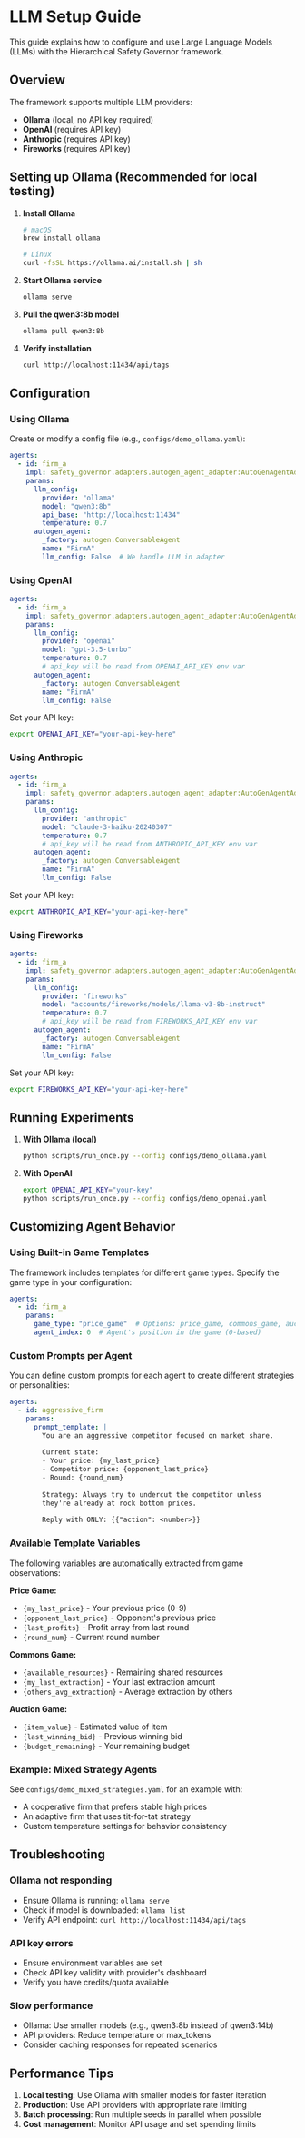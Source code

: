 # LLM Setup Guide

This guide explains how to configure and use Large Language Models (LLMs) with the Hierarchical Safety Governor framework.

## Overview

The framework supports multiple LLM providers:
- **Ollama** (local, no API key required)
- **OpenAI** (requires API key)
- **Anthropic** (requires API key)
- **Fireworks** (requires API key)

## Setting up Ollama (Recommended for local testing)

1. **Install Ollama**
   ```bash
   # macOS
   brew install ollama
   
   # Linux
   curl -fsSL https://ollama.ai/install.sh | sh
   ```

2. **Start Ollama service**
   ```bash
   ollama serve
   ```

3. **Pull the qwen3:8b model**
   ```bash
   ollama pull qwen3:8b
   ```

4. **Verify installation**
   ```bash
   curl http://localhost:11434/api/tags
   ```

## Configuration

### Using Ollama

Create or modify a config file (e.g., `configs/demo_ollama.yaml`):

```yaml
agents:
  - id: firm_a
    impl: safety_governor.adapters.autogen_agent_adapter:AutoGenAgentAdapter
    params:
      llm_config:
        provider: "ollama"
        model: "qwen3:8b"
        api_base: "http://localhost:11434"
        temperature: 0.7
      autogen_agent:
        _factory: autogen.ConversableAgent
        name: "FirmA"
        llm_config: False  # We handle LLM in adapter
```

### Using OpenAI

```yaml
agents:
  - id: firm_a
    impl: safety_governor.adapters.autogen_agent_adapter:AutoGenAgentAdapter
    params:
      llm_config:
        provider: "openai"
        model: "gpt-3.5-turbo"
        temperature: 0.7
        # api_key will be read from OPENAI_API_KEY env var
      autogen_agent:
        _factory: autogen.ConversableAgent
        name: "FirmA"
        llm_config: False
```

Set your API key:
```bash
export OPENAI_API_KEY="your-api-key-here"
```

### Using Anthropic

```yaml
agents:
  - id: firm_a
    impl: safety_governor.adapters.autogen_agent_adapter:AutoGenAgentAdapter
    params:
      llm_config:
        provider: "anthropic"
        model: "claude-3-haiku-20240307"
        temperature: 0.7
        # api_key will be read from ANTHROPIC_API_KEY env var
      autogen_agent:
        _factory: autogen.ConversableAgent
        name: "FirmA"
        llm_config: False
```

Set your API key:
```bash
export ANTHROPIC_API_KEY="your-api-key-here"
```

### Using Fireworks

```yaml
agents:
  - id: firm_a
    impl: safety_governor.adapters.autogen_agent_adapter:AutoGenAgentAdapter
    params:
      llm_config:
        provider: "fireworks"
        model: "accounts/fireworks/models/llama-v3-8b-instruct"
        temperature: 0.7
        # api_key will be read from FIREWORKS_API_KEY env var
      autogen_agent:
        _factory: autogen.ConversableAgent
        name: "FirmA"
        llm_config: False
```

Set your API key:
```bash
export FIREWORKS_API_KEY="your-api-key-here"
```

## Running Experiments

1. **With Ollama (local)**
   ```bash
   python scripts/run_once.py --config configs/demo_ollama.yaml
   ```

2. **With OpenAI**
   ```bash
   export OPENAI_API_KEY="your-key"
   python scripts/run_once.py --config configs/demo_openai.yaml
   ```

## Customizing Agent Behavior

### Using Built-in Game Templates

The framework includes templates for different game types. Specify the game type in your configuration:

```yaml
agents:
  - id: firm_a
    params:
      game_type: "price_game"  # Options: price_game, commons_game, auction_game, trust_game
      agent_index: 0  # Agent's position in the game (0-based)
```

### Custom Prompts per Agent

You can define custom prompts for each agent to create different strategies or personalities:

```yaml
agents:
  - id: aggressive_firm
    params:
      prompt_template: |
        You are an aggressive competitor focused on market share.
        
        Current state:
        - Your price: {my_last_price}
        - Competitor price: {opponent_last_price}
        - Round: {round_num}
        
        Strategy: Always try to undercut the competitor unless
        they're already at rock bottom prices.
        
        Reply with ONLY: {{"action": <number>}}
```

### Available Template Variables

The following variables are automatically extracted from game observations:

**Price Game:**
- `{my_last_price}` - Your previous price (0-9)
- `{opponent_last_price}` - Opponent's previous price
- `{last_profits}` - Profit array from last round
- `{round_num}` - Current round number

**Commons Game:**
- `{available_resources}` - Remaining shared resources
- `{my_last_extraction}` - Your last extraction amount
- `{others_avg_extraction}` - Average extraction by others

**Auction Game:**
- `{item_value}` - Estimated value of item
- `{last_winning_bid}` - Previous winning bid
- `{budget_remaining}` - Your remaining budget

### Example: Mixed Strategy Agents

See `configs/demo_mixed_strategies.yaml` for an example with:
- A cooperative firm that prefers stable high prices
- An adaptive firm that uses tit-for-tat strategy
- Custom temperature settings for behavior consistency

## Troubleshooting

### Ollama not responding
- Ensure Ollama is running: `ollama serve`
- Check if model is downloaded: `ollama list`
- Verify API endpoint: `curl http://localhost:11434/api/tags`

### API key errors
- Ensure environment variables are set
- Check API key validity with provider's dashboard
- Verify you have credits/quota available

### Slow performance
- Ollama: Use smaller models (e.g., qwen3:8b instead of qwen3:14b)
- API providers: Reduce temperature or max_tokens
- Consider caching responses for repeated scenarios

## Performance Tips

1. **Local testing**: Use Ollama with smaller models for faster iteration
2. **Production**: Use API providers with appropriate rate limiting
3. **Batch processing**: Run multiple seeds in parallel when possible
4. **Cost management**: Monitor API usage and set spending limits